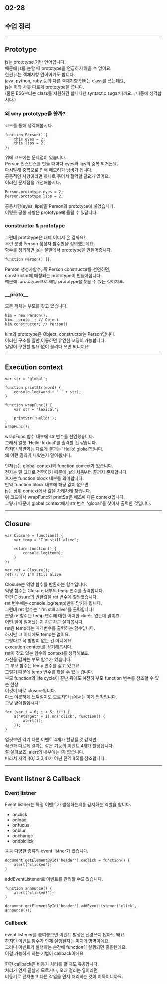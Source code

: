 ## 02-28

## 수업 정리

---

## Prototype

js는 prototype 기반 언어입니다.  
때문에 js를 논할 때 prototype을 언급하지 않을 수 없어요.  
한편 js는 객체지향 언어이기도 합니다.  
java, python, ruby 등의 다른 객체지향 언어는 class를 쓰는데요,  
js는 이와 사뭇 다르게 prototype을 씁니다.  
(물론 ES6부터는 class를 지원하긴 합니다만 syntactic sugar니까요... 나중에 생각합시다.)  

### 왜 why prototype을 쓸까?

코드를 통해 생각해봅시다.  

```
function Person() {
    this.eyes = 2;
    this.lips = 2;
};
```

위에 코드에는 문제점이 있습니다.  
Person 인스턴스를 만들 때마다 eyes와 lips의 중복 되거든요.  
다시말해 중복으로 인해 메모리가 낭비가 됩니다.  
공통적인 사항이라면 하나로 묶어서 절약할 필요가 있어요.  
이러한 문제점을 개선해봅시다.  

```
Person.prototype.eyes = 2;
Person.prototype.lips = 2;
```

공통사항(eyes, lips)을 Person의 prototype에 넣었습니다.  
이렇듯 공통 사항은 prototype에 올릴 수 있답니다.  

### constructor & prototype

그런데 prototype은 대체 어디서 온 걸까요?  
우린 분명 Person 생성자 함수만을 정의했는데요.  
함수를 정의하면 js는 물밑에서 prototype을 만들어줍니다.  

```
function Person() {};
```

Person 생성자함수, 즉 Person constructor를 선언하면,  
constructor에 매칭되는 prototype이 만들어집니다.  
때문에 .prototype으로 해당 prototype을 찾을 수 있는 것이지요.  

### \_\_proto__

모든 객체는 부모를 갖고 있습니다.  

```
kim = new Person();
kim.__proto__; // Object
kim.constructor; // Person()
```

kim의 prototype은 Object, constructor는 Person입니다.  
이러한 구조를 잘만 이용하면 유연한 코딩이 가능합니다.  
일일이 구현할 필요 없이 물려다 쓰면 되니까요!  

---

## Execution context

```
var str = 'global';

function printStr(word) {
    console.log(word + ' ' + str);
}

function wrapFunc() {
    var str = 'lexical';

    printStr('Hello!');
}
wrapFunc();
```

wrapFunc 함수 내부에 str 변수를 선언했습니다.  
그래서 얼핏 'Hello! lexical'를 출력할 것 같습니다.  
하지만 직관과는 다르게 결과는 'Hello! global'입니다.  
왜 이런 결과가 나왔는지 알아봅시다.  

먼저 js는 global context와 function context가 있습니다.  
전자는 말 그대로 전역이기 때문에 js의 처음부터 끝까지 존재합니다.  
후자는 function block 내부를 의미합니다.  
만약 function block 내부에 해당 값이 없으면  
js는 상위 context에서 값을 차례차례 찾습니다.  
위 코드에서 wrapFunc와 printStr은 애초에 다른 context입니다.  
그렇기 때문에 global context에서 str 변수, 'global'을 찾아서 출력한 것입니다.  

---

## Closure

```
var Closure = function() {
    var temp = "I'm still alive";
    
    return function() {
        console.log(temp);
    }
};

var ret = Closure();
ret(); // I'm still alive
```

Closure는 익명 함수를 반환하는 함수입니다.  
익명 함수는 Closure 내부의 temp 변수를 출력합니다.  
한편 Closure의 반환값을 ret 변수에 할당했습니다.  
ret 변수에는 console.log(temp)만이 담기게 됩니다.  
그런데 ret 함수는 "I'm still alive"를 출력합니다!  
분명 ret함수는 temp 변수에 대한 어떠한 clue도 없는데 말이죠.  
어떤 일이 일어났는지 차근차근 살펴봅시다.  
ret은 temp라는 매개변수를 출력하는 함수입니다.  
하지만 그 어디에도 temp는 없어요.   
그렇다고 꼭 방법이 없는 건 아니에요.  
execution context를 상기해봅시다.  
ret이 갖고 있는 함수의 context를 생각해보죠.    
자신을 감싸는 부모 함수가 있습니다.  
그 부모 함수는 temp 변수를 갖고 있고요.  
그렇기 때문에 temp 변수를 찾을 수 있는 겁니다.  
부모 function의 life cycle이 끝난 뒤에도 여전히 부모 function 변수를 참조할 수 있는 현상  
이것이 바로 closure입니다.  
다소 야릇하게 느껴질지도 모르지만 js에서는 이게 법칙입니다.  
그냥 받아들입시다!  

```
for (var i = 0; i < 5; i++) {
    $('#target' + i).on('click', function() {
        alert(i);
    });
}
```

얼핏보면 각기 다른 이벤트 4개가 할당될 것 같지만,  
직관과 다르게 결과는 같은 기능의 이벤트 4개가 할당됩니다.  
잘 살펴보죠. alert의 내부에는 i가 없습니다.  
따라서 지역 i(0,1,2,3,4)가 아닌 전역 i(5)를 참조합니다.  

---

## Event listner & Callback

### Event listner

Event listner는 특정 이벤트가 발생하는지를 감지하는 역할을 합니다.  

- onclick
- onload
- onfucus
- onblur
- onchange
- ondblclick

등등 다양한 종류의 event listner가 있습니다.  

```
document.getElementById('header').onclick = function() {
    alert("clicked");
}
```

addEventListener로 이벤트를 관리할 수도 있습니다.  

```
function announce() {
    alert("clicked!");
}

document.getElementById('header').addEventListener('click', announce());
```

### Callback

event listener를 붙여놓으면 이벤트 발생은 신경쓰지 않아도 돼요.  
하지만 이벤트 함수가 언제 실행될지는 미지의 영역이에요.  
그러니 이벤트가 발생하는 순간에 function이 실행되면 좋을텐데요.  
이걸 가능하게 하는 기법이 callback이에요.    

한편 callback은 비동기 처리를 할 때도 유용합니다.  
처리가 언제 끝날지 모르거나, 오래 걸리는 일이라면  
비동기로 던져놓고 다른 작업을 먼저 처리하는 것이 이득이니까요.  

